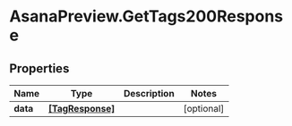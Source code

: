 # AsanaPreview.GetTags200Response

## Properties

Name | Type | Description | Notes
------------ | ------------- | ------------- | -------------
**data** | [**[TagResponse]**](TagResponse.md) |  | [optional] 


